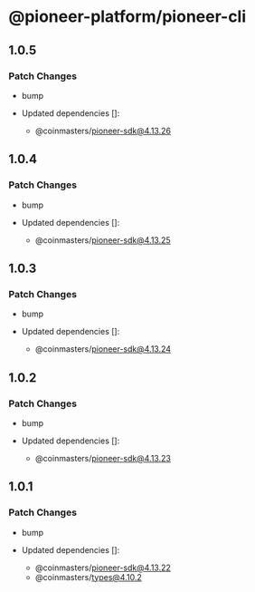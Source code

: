 # @pioneer-platform/pioneer-cli

## 1.0.5

### Patch Changes

- bump

- Updated dependencies []:
  - @coinmasters/pioneer-sdk@4.13.26

## 1.0.4

### Patch Changes

- bump

- Updated dependencies []:
  - @coinmasters/pioneer-sdk@4.13.25

## 1.0.3

### Patch Changes

- bump

- Updated dependencies []:
  - @coinmasters/pioneer-sdk@4.13.24

## 1.0.2

### Patch Changes

- bump

- Updated dependencies []:
  - @coinmasters/pioneer-sdk@4.13.23

## 1.0.1

### Patch Changes

- bump

- Updated dependencies []:
  - @coinmasters/pioneer-sdk@4.13.22
  - @coinmasters/types@4.10.2
